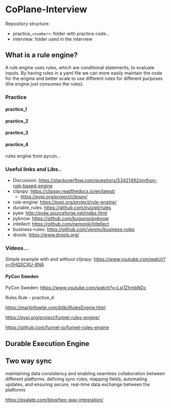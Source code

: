 # CoPlane-Interview

Repository structure:
- practice_`<number>`: folder with practice code...
- interview: folder used in the interview

## What is a rule engine?

A rule engine uses rules, which are conditional statements, to evaluate inputs. By having rules in a yaml file we can more easily maintain the code for the engine and better scale to use different rules for different purposes (the engine just consumes the rules).

### Practice

#### practice_1

#### practice_2

#### practice_3

#### practice_4

rules engine from pycon...

### Useful links and Libs..

- Discussion: https://stackoverflow.com/questions/53421492/python-rule-based-engine
- clipspy: https://clipspy.readthedocs.io/en/latest/
  - https://pypi.org/project/clipspy/
- rule-engine: https://pypi.org/project/rule-engine/
- durable_rules: https://github.com/jruizgit/rules
- pyke: http://pyke.sourceforge.net/index.html
- pyknow: https://github.com/buguroo/pyknow
- intellect: https://github.com/nemonik/Intellect
- business-rules: https://github.com/venmo/business-rules
- drools: https://www.drools.org/

### Videos...

Simple example with and without clipspy: https://www.youtube.com/watch?v=0HQSCXU-8NA

#### PyCon Sweden
PyCon Sweden: https://www.youtube.com/watch?v=Lsi1ZhmbNDc

Rules Rule - practice_4

https://martinfowler.com/bliki/RulesEngine.html

https://pypi.org/project/funnel-rules-engine/

https://github.com/funnel-io/funnel-rules-engine

## Durable Execution Engine

## Two way sync

maintaining data consistency and enabling seamless collaboration between different platforms. defining sync rules, mapping fields, automating updates, and ensuring secure, real-time data exchange between the platforms

https://exalate.com/blog/two-way-integration/